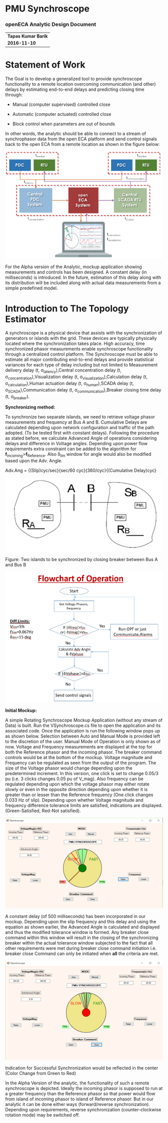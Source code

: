 # PMU Synchroscope
### openECA Analytic Design Document

|     |
| --- |
| **Tapas Kumar Barik** |
| **2016-11-10** |

**Statement of Work**
=====================

The Goal is to develop a generalized tool to provide synchroscope functionality to a remote location overcoming communication (and other) delays by estimating end-to-end delays and predicting closing time through:

*  Manual (computer supervised) controlled close

*  Automatic (computer actuated) controlled close

*  Block control when parameters are out of bounds

In other words, the analytic should be able to connect to a stream of synchrophasor data from the open ECA platform and send control signals back to the open ECA from a remote location as shown in the figure below:

![Image 1](Documentation/Images/Figure-1.png)

For the Alpha version of the Analytic, mockup application showing measurements and controls has been designed. A constant delay (in milliseconds) is introduced. In the future, estimation of this delay along with its distribution will be included along with actual data measurements from a simple predefined model.

**Introduction to The Topology Estimator**
==========================================

A synchroscope is a physical device that assists with the synchronization of generators or islands with the grid. These devices are typically physically located where the synchronization takes place. High accuracy, time synchronized phasor measurements enable synchroscope functionality through a centralized control platform. The Synchroscope must be able to estimate all major contributing end-to-end delays and provide statistical variances for each type of delay including but not limited to Measurement delivery delay (t, σ<sub>latency</sub>),Central concentration delay (t, σ<sub>concentration</sub>),Visualization delay (t, σ<sub>visualization</sub>),Calculation delay (t, σ<sub>calculation</sub>),Human actuation delay (t, σ<sub>human</sub>),SCADA delay (t, σ<sub>SCADA</sub>),Communication delay (t, σ<sub>communication</sub>),Breaker closing time delay (t, σ<sub>breaker</sub>).

**Synchronizing method:**

To synchronize two separate islands, we need to retrieve voltage phasor measurements and frequency at Bus A and B. Cumulative Delays are calculated depending upon network configuration and traffic of the path adopted. (To be tested first with constant delays). Following the procedure as stated before, we calculate Advanced Angle of operations considering delays and difference in Voltage angles. Depending upon power flow requirements extra constraint can be added to the algorithm for **f**<sub>incoming</sub>>**f**<sub>Reference</sub>. Also δ<sub>lim</sub> window for angle would also be modified based upon the Adv. Angle.

Adv.Ang = {(Slip)cyc/sec}{sec/60 cyc}{360/cyc}{(Cumulative Delay)cyc}

![Figure 2](Documentation/Images/Figure-2.png)

Figure: Two islands to be synchronized by closing breaker between Bus A and Bus B

![Figure 3](Documentation/Images/Figure-3.png)

**Initial Mockup:**

A simple Rotating Synchroscope Mockup Application (without any stream of Data) is built. Run the VSynchroscope.cs file to open the application and its associated code. Once the application is run the following window pops up as shown below. Selection between Auto and Manual Mode is provided left to the discretion of the user. Manual Mode of Operation is only shown as of now. Voltage and Frequency measurements are displayed at the top for both the Reference phasor and the incoming phasor. The breaker command controls would be at the bottom of the mockup. Voltage magnitude and Frequency can be regulated as seen from the output of the program. The size of the Voltage phasor would change depending upon the predetermined increment. In this version, one click is set to change 0.05/3 pu (i.e. 3 clicks changes 0.05 pu of V\_mag). Also frequency can be regulated depending upon which the voltage phasor may either rotate slowly or even in the opposite direction depending upon whether it is greater than or lesser than the Reference frequency (One click changes 0.033 Hz of slip). Depending upon whether Voltage magnitude and frequency difference tolerance limits are satisfied, indications are displayed. (Green-Satisfied, Red-Not satisfied).

![Figure 4](Documentation/Images/Figure-4.png)

A constant delay (of 500 milliseconds) has been incorporated in our mockup. Depending upon the slip frequency and this delay and using the equation as shown earlier, the Advanced Angle is calculated and displayed and thus the modified tolerance window is formed. Any breaker close command within this window will result in the closing of the synchronizing breaker within the actual tolerance window subjected to the fact that all other requirements were met during breaker close command initiation i.e. breaker close Command can only be initiated when **all** the criteria are met.

![Figure 5](Documentation/Images/Figure-5.png)

Indication for Successful Synchronization would be reflected in the center (Color Change from Green to Red)

In the Alpha Version of the analytic, the functionality of such a remote synchroscope is depicted. Ideally the incoming phasor is supposed to run at a greater frequency than the Reference phasor so that power would flow from island of incoming phasor to island of Reference phasor. But in our analytic it can be done either ways (forward/reverse synchronization). Depending upon requirements, reverse synchronization (counter-clockwise rotation mode) may be switched off.

